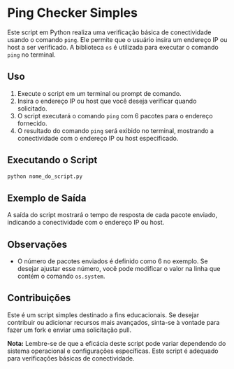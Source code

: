 # Ping Checker Simples

Este script em Python realiza uma verificação básica de conectividade usando o comando `ping`. Ele permite que o usuário insira um endereço IP ou host a ser verificado. A biblioteca `os` é utilizada para executar o comando `ping` no terminal.

## Uso

1. Execute o script em um terminal ou prompt de comando.
2. Insira o endereço IP ou host que você deseja verificar quando solicitado.
3. O script executará o comando `ping` com 6 pacotes para o endereço fornecido.
4. O resultado do comando `ping` será exibido no terminal, mostrando a conectividade com o endereço IP ou host especificado.

## Executando o Script

```bash
python nome_do_script.py
```

## Exemplo de Saída

A saída do script mostrará o tempo de resposta de cada pacote enviado, indicando a conectividade com o endereço IP ou host.

## Observações

- O número de pacotes enviados é definido como 6 no exemplo. Se desejar ajustar esse número, você pode modificar o valor na linha que contém o comando `os.system`.

## Contribuições

Este é um script simples destinado a fins educacionais. Se desejar contribuir ou adicionar recursos mais avançados, sinta-se à vontade para fazer um fork e enviar uma solicitação pull.

**Nota:** Lembre-se de que a eficácia deste script pode variar dependendo do sistema operacional e configurações específicas. Este script é adequado para verificações básicas de conectividade.
